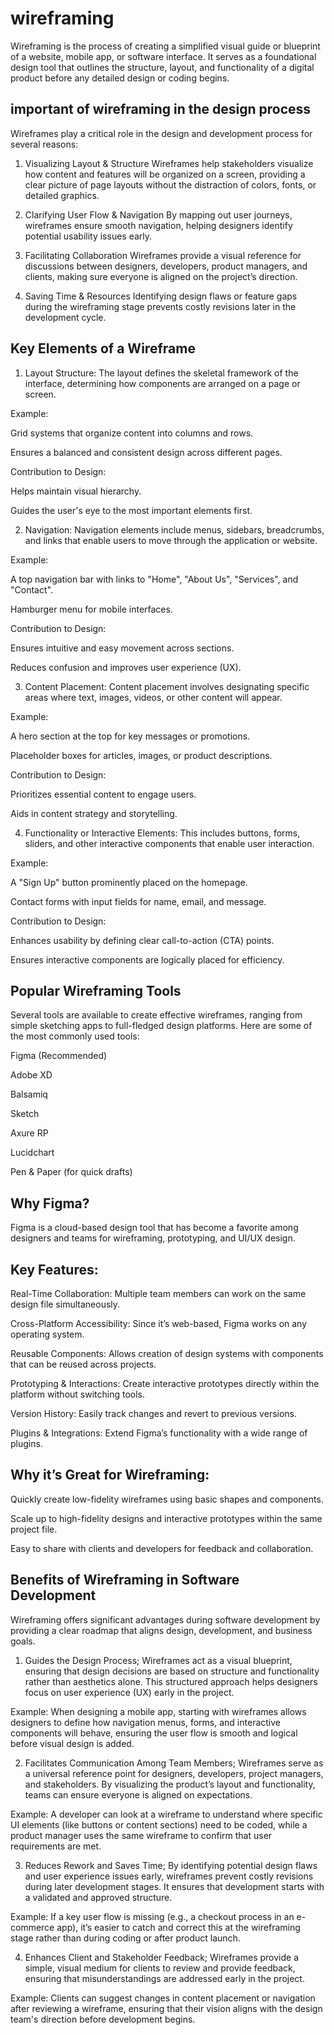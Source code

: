 # wireframing
Wireframing is the process of creating a simplified visual guide or blueprint of a website, mobile app, or software interface. It serves as a foundational design tool that outlines the structure, layout, and functionality of a digital product before any detailed design or coding begins.
## important of wireframing in the design process
Wireframes play a critical role in the design and development process for several reasons:

1. Visualizing Layout & Structure
Wireframes help stakeholders visualize how content and features will be organized on a screen, providing a clear picture of page layouts without the distraction of colors, fonts, or detailed graphics.

2. Clarifying User Flow & Navigation
By mapping out user journeys, wireframes ensure smooth navigation, helping designers identify potential usability issues early.

3. Facilitating Collaboration
Wireframes provide a visual reference for discussions between designers, developers, product managers, and clients, making sure everyone is aligned on the project’s direction.

4. Saving Time & Resources
Identifying design flaws or feature gaps during the wireframing stage prevents costly revisions later in the development cycle.
## Key Elements of a Wireframe
1. Layout Structure:
The layout defines the skeletal framework of the interface, determining how components are arranged on a page or screen.

Example:

Grid systems that organize content into columns and rows.

Ensures a balanced and consistent design across different pages.

Contribution to Design:

Helps maintain visual hierarchy.

Guides the user's eye to the most important elements first.

2. Navigation:
Navigation elements include menus, sidebars, breadcrumbs, and links that enable users to move through the application or website.

Example:

A top navigation bar with links to "Home", "About Us", "Services", and "Contact".

Hamburger menu for mobile interfaces.

Contribution to Design:

Ensures intuitive and easy movement across sections.

Reduces confusion and improves user experience (UX).

3. Content Placement:
Content placement involves designating specific areas where text, images, videos, or other content will appear.

Example:

A hero section at the top for key messages or promotions.

Placeholder boxes for articles, images, or product descriptions.

Contribution to Design:

Prioritizes essential content to engage users.

Aids in content strategy and storytelling.

4. Functionality or Interactive Elements:
This includes buttons, forms, sliders, and other interactive components that enable user interaction.

Example:

A "Sign Up" button prominently placed on the homepage.

Contact forms with input fields for name, email, and message.

Contribution to Design:

Enhances usability by defining clear call-to-action (CTA) points.

Ensures interactive components are logically placed for efficiency.
## Popular Wireframing Tools
Several tools are available to create effective wireframes, ranging from simple sketching apps to full-fledged design platforms. Here are some of the most commonly used tools:

Figma (Recommended)

Adobe XD

Balsamiq

Sketch

Axure RP

Lucidchart

Pen & Paper (for quick drafts)

## Why Figma?
Figma is a cloud-based design tool that has become a favorite among designers and teams for wireframing, prototyping, and UI/UX design.

## Key Features:

Real-Time Collaboration: Multiple team members can work on the same design file simultaneously.

Cross-Platform Accessibility: Since it’s web-based, Figma works on any operating system.

Reusable Components: Allows creation of design systems with components that can be reused across projects.

Prototyping & Interactions: Create interactive prototypes directly within the platform without switching tools.

Version History: Easily track changes and revert to previous versions.

Plugins & Integrations: Extend Figma’s functionality with a wide range of plugins.

## Why it’s Great for Wireframing:

Quickly create low-fidelity wireframes using basic shapes and components.

Scale up to high-fidelity designs and interactive prototypes within the same project file.

Easy to share with clients and developers for feedback and collaboration.
## Benefits of Wireframing in Software Development
Wireframing offers significant advantages during software development by providing a clear roadmap that aligns design, development, and business goals.

1. Guides the Design Process;
Wireframes act as a visual blueprint, ensuring that design decisions are based on structure and functionality rather than aesthetics alone. This structured approach helps designers focus on user experience (UX) early in the project.

Example:
When designing a mobile app, starting with wireframes allows designers to define how navigation menus, forms, and interactive components will behave, ensuring the user flow is smooth and logical before visual design is added.

2. Facilitates Communication Among Team Members;
Wireframes serve as a universal reference point for designers, developers, project managers, and stakeholders. By visualizing the product’s layout and functionality, teams can ensure everyone is aligned on expectations.

Example:
A developer can look at a wireframe to understand where specific UI elements (like buttons or content sections) need to be coded, while a product manager uses the same wireframe to confirm that user requirements are met.

3. Reduces Rework and Saves Time;
By identifying potential design flaws and user experience issues early, wireframes prevent costly revisions during later development stages. It ensures that development starts with a validated and approved structure.

Example:
If a key user flow is missing (e.g., a checkout process in an e-commerce app), it’s easier to catch and correct this at the wireframing stage rather than during coding or after product launch.

4. Enhances Client and Stakeholder Feedback;
Wireframes provide a simple, visual medium for clients to review and provide feedback, ensuring that misunderstandings are addressed early in the project.

Example:
Clients can suggest changes in content placement or navigation after reviewing a wireframe, ensuring that their vision aligns with the design team's direction before development begins.
